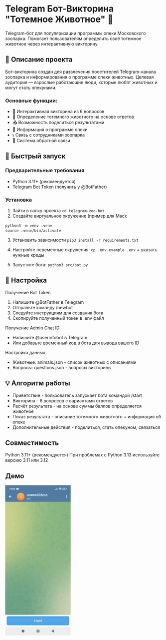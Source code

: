 # Telegram Бот-Викторина "Тотемное Животное" 🦁

Telegram-бот для популяризации программы опеки Московского зоопарка. Помогает пользователям определить своё тотемное животное через интерактивную викторину.

## 🎯 Описание проекта

Бот-викторина создан для развлечения посетителей Telegram-канала зоопарка и информирования о программе опеки животных. Целевая аудитория — взрослые работающие люди, которые любят животных и могут стать опекунами.

### Основные функции:
- 📝 Интерактивная викторина из 6 вопросов
- 🐾 Определение тотемного животного на основе ответов
- 📤 Возможность поделиться результатами
- 🤝 Информация о программе опеки
- 📞 Связь с сотрудниками зоопарка
- 💬 Система обратной связи

## 🚀 Быстрый запуск

### Предварительные требования
- Python 3.11+ (рекомендуется)
- Telegram Bot Token (получить у @BotFather)

### Установка

1. Зайти в папку проекта
`cd telegram-zoo-bot`
2. Создайте виртуальное окружение (пример для Мас):
```
python3 -m venv .venv
source .venv/bin/activate
```
3. Установить зависимости
`pip3 install -r requirements.txt`

4. Настройте переменные окружения:
`cp .env.example .env` + указать нужные креды

5. Запустите бота:
`python3 src/bot.py`

## 🔧 Настройка

Получение Bot Token
1. Напишите @BotFather в Telegram
2. Отправьте команду /newbot
3. Следуйте инструкциям для создания бота
4. Скопируйте полученный токен в .env файл

Получение Admin Chat ID
- Напишите @userinfobot в Telegram
- Или добавьте временный код в бота для вывода вашего ID

Настройка данных
- Животные: animals.json - список животных с описаниями
- Вопросы: questions.json - вопросы викторины

## 💡 Алгоритм работы
- Приветствие - пользователь запускает бота командой /start
- Викторина - 6 вопросов с вариантами ответов
- Расчёт результата - на основе суммы баллов определяется животное
- Показ результата - описание тотемного животного + информация об опеке
- Дополнительные действия - поделиться, стать опекуном, связаться

## Совместимость
Python 3.11+ (рекомендуется)
При проблемах с Python 3.13 используйте версию 3.11 или 3.12

## Демо

![demo](./demo.gif)